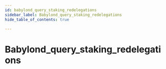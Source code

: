 ```yaml
---
id: babylond_query_staking_redelegations
sidebar_label: Babylond_query_staking_redelegations
hide_table_of_contents: true

---
```


# Babylond_query_staking_redelegations